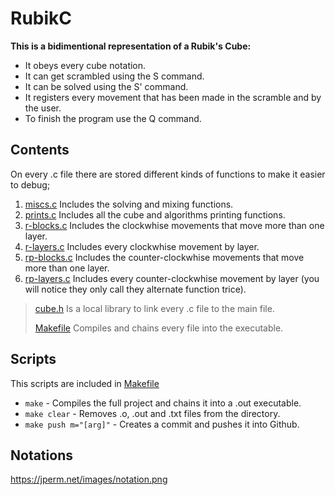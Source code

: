 # RubikC
**This is a bidimentional representation of a Rubik's Cube:**

- It obeys every cube notation.
- It can get scrambled using the S command.
- It can be solved using the S' command.
- It registers every movement that has been made in the scramble and by the user.
- To finish the program use the Q command.

## Contents
On every .c file there are stored different kinds of functions to make it easier to debug;
1. [miscs.c](./miscs.c) Includes the solving and mixing functions.
2. [prints.c](./prints.c) Includes all the cube and algorithms printing functions.
3. [r-blocks.c](./r-blocks.c) Includes the clockwhise movements that move more than one layer.
4. [r-layers.c](./r-layers.c) Includes every clockwhise movement by layer.
5. [rp-blocks.c](./rp-blocks.c) Includes the counter-clockwhise movements that move more than one layer.
6. [rp-layers.c](./r-layers.c) Includes every counter-clockwhise movement by layer (you will notice they only call they alternate function trice).

> [cube.h](./cube.h) Is a local library to link every .c file to the main file.
> 
> [Makefile](./Makefile) Compiles and chains every file into the executable.

## Scripts
This scripts are included in [Makefile](./Makefile)
- ``make`` - Compiles the full project and chains it into a .out executable.
- ``make clear`` - Removes .o, .out and .txt files from the directory.
- ``make push m="[arg]"`` - Creates a commit and pushes it into Github.

## Notations
https://jperm.net/images/notation.png
